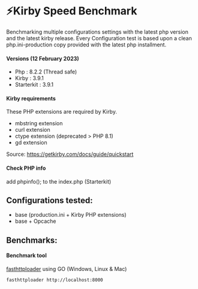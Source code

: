 # ⚡️Kirby Speed Benchmark

Benchmarking multiple configurations settings with the latest php version and the latest kirby release. Every Configuration test is based upon a clean php.ini-production
copy provided with the latest php installment.

#### Versions (12 February 2023)

- Php : 8.2.2 (Thread safe)
- Kirby : 3.9.1
- Starterkit : 3.9.1

#### Kirby requirements

These PHP extensions are required by Kirby.

- mbstring extension
- curl extension
- ctype extension (deprecated > PHP 8.1)
- gd extension

Source: https://getkirby.com/docs/guide/quickstart

#### Check PHP info

add phpinfo(); to the index.php (Starterkit)

## Configurations tested:

- base (production.ini + Kirby PHP extensions)
- base + Opcache

## Benchmarks:

#### Benchmark tool
[fasthttploader](https://github.com/GeorgeLuo/fasthttploader) using GO (Windows, Linux & Mac)

```
fasthttploader http://localhost:8000
```

